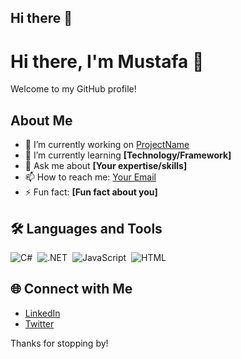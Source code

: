 ## Hi there 👋

<!--
**mustafa-barakzey/mustafa-barakzey** is a ✨ _special_ ✨ repository because its `README.md` (this file) appears on your GitHub profile.

Here are some ideas to get you started:

- 🔭 I’m currently working on ...
- 🌱 I’m currently learning ...
- 👯 I’m looking to collaborate on ...
- 🤔 I’m looking for help with ...
- 💬 Ask me about ...
- 📫 How to reach me: ...
- 😄 Pronouns: ...
- ⚡ Fun fact: ...
-->
# Hi there, I'm Mustafa 👋

Welcome to my GitHub profile!

## About Me
- 🔭 I’m currently working on [ProjectName](https://github.com/YourUsername/ProjectName)
- 🌱 I’m currently learning **[Technology/Framework]**
- 💬 Ask me about **[Your expertise/skills]**
- 📫 How to reach me: [Your Email](mailto:Mustafa@ptsolutions.org)
- ⚡ Fun fact: **[Fun fact about you]**

## 🛠️ Languages and Tools
![C#](https://img.shields.io/badge/-CSharp-05122A?style=flat&logo=csharp)&nbsp;
![.NET](https://img.shields.io/badge/-.NET-05122A?style=flat&logo=dotnet)&nbsp;
![JavaScript](https://img.shields.io/badge/-JavaScript-05122A?style=flat&logo=javascript)&nbsp;
![HTML](https://img.shields.io/badge/-HTML-05122A?style=flat&logo=html5)&nbsp;

## 🌐 Connect with Me
- [LinkedIn](https://www.linkedin.com/in/YourUsername)
- [Twitter](https://twitter.com/YourUsername)

Thanks for stopping by!

